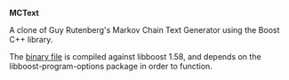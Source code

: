 **MCText**

A clone of Guy Rutenberg's Markov Chain Text Generator using the Boost C++ library.

The [binary file](https://github.com/bongochong/mctext-0.2/raw/master/binary/mctext) is compiled against libboost 1.58, and depends on the libboost-program-options package in order to function.
